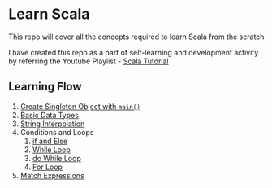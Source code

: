 # Learn Scala

This repo will cover all the concepts required to learn Scala from the scratch

I have created this repo as a part of self-learning and development activity by referring the Youtube Playlist - [Scala Tutorial](https://www.youtube.com/playlist?list=PLS1QulWo1RIagob5D6kMIAvu7DQC5VTh3)

## Learning Flow
1. [Create Singleton Object with `main()`](https://github.com/kunalashar25/learn-scala/blob/main/src/main/scala/Object/HelloWorld.scala)
2. [Basic Data Types](https://github.com/kunalashar25/learn-scala/blob/main/src/main/scala/DataTypes/DataTypesVariables.scala)
3. [String Interpolation](https://github.com/kunalashar25/learn-scala/blob/main/src/main/scala/Strings/StringInterpolation.scala)
4. Conditions and Loops
    1. [if and Else](https://github.com/kunalashar25/learn-scala/blob/main/src/main/scala/ConditionsAndLoops/IfElse.scala)
    2. [While Loop](https://github.com/kunalashar25/learn-scala/blob/main/src/main/scala/ConditionsAndLoops/WhileLoop.scala)
    3. [do While Loop](https://github.com/kunalashar25/learn-scala/blob/main/src/main/scala/ConditionsAndLoops/doWhileLoop.scala)
    4. [For Loop](https://github.com/kunalashar25/learn-scala/blob/main/src/main/scala/ConditionsAndLoops/ForLoop.scala)
5. [Match Expressions](https://github.com/kunalashar25/learn-scala/blob/main/src/main/scala/Expressions/MatchExpressions.scala)